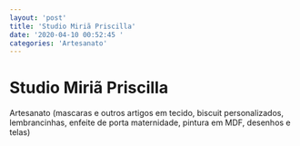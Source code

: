 ```yaml
---
layout: 'post'
title: 'Studio Miriã Priscilla'
date: '2020-04-10 00:52:45 '
categories: 'Artesanato'
---
```


# Studio Miriã Priscilla

Artesanato (mascaras e outros artigos em tecido, biscuit personalizados, lembrancinhas, enfeite de porta maternidade, pintura em MDF, desenhos e telas) 
